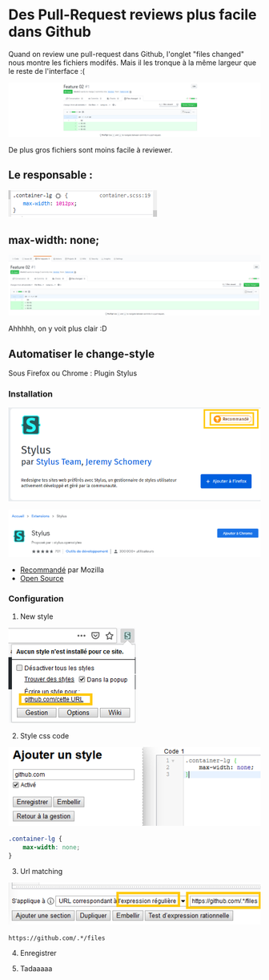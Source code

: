 Des Pull-Request reviews plus facile dans Github
================================================

Quand on review une pull-request dans Github, l'onglet "files changed" nous montre les fichiers modifés.
Mais il les tronque à la même largeur que le reste de l'interface :(

![](github_review_files.png)

De plus gros fichiers sont moins facile à reviewer.

## Le responsable :

![](responsable_max_width.png)

## max-width: none;

![](max_width_none.png)

Ahhhhh, on y voit plus clair :D

## Automatiser le change-style

Sous Firefox ou Chrome : Plugin Stylus

### Installation

![![](https://addons.mozilla.org/fr/firefox/addon/styl-us/)](stylus_firefox.png)

![![](https://chrome.google.com/webstore/detail/stylus/clngdbkpkpeebahjckkjfobafhncgmne)](stylus_chrome.png)

* [Recommandé](https://support.mozilla.org/fr/kb/programme-extensions-recommandees#w_comment-les-extensions-recommandaees-sont-elles-saelectionnaees) par Mozilla
* [Open Source](https://github.com/openstyles/stylus)

### Configuration

1. New style

![](stylus_new_style.png)

2. Style css code

![](stylus_style_code.png)

```css
.container-lg {
    max-width: none;
}
```

3. Url matching

![](stylus_style_regex.png)

`https://github.com/.*/files`

4. Enregistrer

5. Tadaaaaa